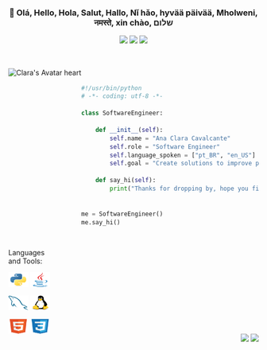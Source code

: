 <h3 align="center">👋 Olá, Hello, Hola, Salut, Hallo, Nǐ hǎo, hyvää päivää, Mholweni, नमस्ते, xin chào, שלום</h3>

<!-- Simple url header 
<p align="center">
  <!-- <a href="">Website</a> •  
  <a href="https://www.linkedin.com/in/anaclaracavalcante/">LinkedIn</a> •
  <a href="https://twitter.com/lauragift_">Twitter</a> •
  <a href="https://www.twitch.tv/meetclara">Twitch</a>
</p> -->

<!-- Url header with images -->
<p align="center"> 
  <!-- <a href="https://instagram.com/" target="_blank"><img src="https://img.shields.io/badge/-Instagram-%23E4405F?style=for-the-badge&logo=instagram&logoColor=white" target="_blank"></a> -->
 	<a href="https://www.twitch.tv/meetclara" target="_blank"><img src="https://img.shields.io/badge/Twitch-9146FF?style=for-the-badge&logo=twitch&logoColor=white" target="_blank"></a>
  <a href="https://twitter.com/anacavalc2" target="_blank"><img src="https://img.shields.io/badge/Twitter-1DA1F2?style=for-the-badge&logo=twitter&logoColor=white" target="_blank"></a>
  <a href="https://www.linkedin.com/in/anaclaracavalcante/" target="_blank"><img src="https://img.shields.io/badge/-LinkedIn-%230077B5?style=for-the-badge&logo=linkedin&logoColor=white" target="_blank"></a>
</div>

##

<div style="display: inline_block"><br>
  <img align="left" alt="Clara's Avatar heart" height="130" src="https://media.discordapp.net/attachments/423702191061205004/883979329674022952/avatar4.gif">
</div>

```python

#!/usr/bin/python
# -*- coding: utf-8 -*-

class SoftwareEngineer:

    def __init__(self):
        self.name = "Ana Clara Cavalcante"
        self.role = "Software Engineer"
        self.language_spoken = ["pt_BR", "en_US"]
        self.goal = "Create solutions to improve people's life"

    def say_hi(self):
        print("Thanks for dropping by, hope you find some of my work interesting.")


me = SoftwareEngineer()
me.say_hi()
```


<div style="display: block" align="left" style="margin: 0; padding: 0;"><br>
  <p> Languages <br> and Tools: </p>
  <img align="center" alt="Python Logo" height="30" width="40" src="https://raw.githubusercontent.com/devicons/devicon/master/icons/python/python-original.svg">
  <img align="center" alt="Java Logo" height="30" width="40" src="https://raw.githubusercontent.com/devicons/devicon/master/icons/java/java-original.svg">
  <br>
  <br>
  <img align="center" alt="MySQL Logo" height="30" width="40" src="https://raw.githubusercontent.com/devicons/devicon/master/icons/mysql/mysql-original.svg">
  <img align="center" alt="Linux Logo" height="30" width="40" src="https://raw.githubusercontent.com/devicons/devicon/master/icons/linux/linux-original.svg">
  <br>
  <br>
  <img align="center" alt="HTML Image" height="30" width="40" src="https://raw.githubusercontent.com/devicons/devicon/master/icons/html5/html5-original.svg">
  <img align="center" alt="CSS Image" height="30" width="40" src="https://raw.githubusercontent.com/devicons/devicon/master/icons/css3/css3-original.svg">
</div>

<div align="right" style="margin: 0; padding: 0; float: right;">
    <img height="160em" src="https://github-readme-stats.vercel.app/api?username=claracavalcante&show_icons=true&theme=dracula&include_all_commits=true&count_private=true"/>
    <img height="160em" src="https://github-readme-stats.vercel.app/api/top-langs/?username=claracavalcante&layout=compact&langs_count=5&theme=dracula"/>
</div>

##


<!--
<div align="right"> 

  ![Snake animation](https://github.com/rafaballerini/rafaballerini/blob/output/github-contribution-grid-snake.svg)
  
</div>
-->


<!--

![visitors](https://visitor-badge.laobi.icu/badge?page_id=claracavalcante.visitor-badge)


speech_balloon   Ask me about anything here! I am happy to help.
-> then create an issue in this repo and link to it




**claracavalcante/claracavalcante** is a ✨ _special_ ✨ repository because its `README.md` (this file) appears on your GitHub profile.

Here are some ideas to get you started:

- 🔭 I’m currently working on ...
- 🌱 I’m currently learning ...
- 👯 I’m looking to collaborate on ...
- 🤔 I’m looking for help with ...
- 💬 Ask me about ...
- 📫 How to reach me: ...
- 😄 Pronouns: ...
- ⚡ Fun fact: ...




Languages and tools:
![Java](https://img.shields.io/badge/-Java-black?logo=java&style=social)&nbsp;&nbsp;
![Spring](https://img.shields.io/badge/-Spring%20Framework-black?logo=spring&style=social)&nbsp;&nbsp;
![JavaScript](https://img.shields.io/badge/-JavaScript-black?logo=javascript&style=social)&nbsp;&nbsp;
![Python](https://img.shields.io/badge/-Python-black?logo=Python&style=social)&nbsp;&nbsp;
![C](https://img.shields.io/badge/-C-black?logo=c&style=social)&nbsp;&nbsp;
![Android](https://img.shields.io/badge/-Android-black?logo=android&style=social)&nbsp;&nbsp;
![HTML5](https://img.shields.io/badge/-HTML5-black?logo=html5&style=social)&nbsp;&nbsp;
![CSS3](https://img.shields.io/badge/-CSS3-black?logo=css3&style=social)&nbsp;&nbsp;
![jQuery](https://img.shields.io/badge/-jQuery-black?logo=jquery&style=social)&nbsp;&nbsp;
![Bootstrap](https://img.shields.io/badge/-Bootstrap-black?logo=bootstrap&style=social)&nbsp;&nbsp;
![MySQL](https://img.shields.io/badge/-MySQL-black?logo=mysql&style=social)&nbsp;&nbsp;
![Git](https://img.shields.io/badge/-Git-black?logo=git&style=social)&nbsp;&nbsp;
![GitHub](https://img.shields.io/badge/-GitHub-black?logo=github&style=social)&nbsp;&nbsp;
![LATEX](https://img.shields.io/badge/-LATEX-black?logo=latex&style=social)&nbsp;&nbsp;


Streak stats:
<img width="49%" src="https://github-readme-streak-stats.herokuapp.com/?user=claracavalcante&theme=dracula" />


Languages and tools:
<div style="display: inline_block"><br>
  <img align="center" alt="Python Logo" height="30" width="40" src="https://raw.githubusercontent.com/devicons/devicon/master/icons/python/python-original.svg">
  <img align="center" alt="Java Logo" height="30" width="40" src="https://raw.githubusercontent.com/devicons/devicon/master/icons/java/java-original.svg">
  <img align="center" alt="MySQL Logo" height="30" width="40" src="https://raw.githubusercontent.com/devicons/devicon/master/icons/mysql/mysql-original.svg">
  <img align="center" alt="Linux Logo" height="30" width="40" src="https://raw.githubusercontent.com/devicons/devicon/master/icons/linux/linux-original.svg">
  <img align="center" alt="HTML Image" height="30" width="40" src="https://raw.githubusercontent.com/devicons/devicon/master/icons/html5/html5-original.svg">
  <img align="center" alt="CSS Image" height="30" width="40" src="https://raw.githubusercontent.com/devicons/devicon/master/icons/css3/css3-original.svg">
</div>

-->
